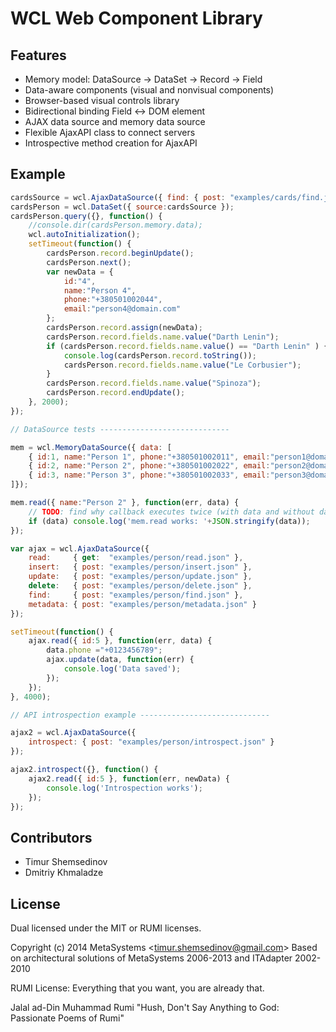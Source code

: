 # WCL Web Component Library

## Features

  - Memory model: DataSource -> DataSet -> Record -> Field
  - Data-aware components (visual and nonvisual components)
  - Browser-based visual controls library
  - Bidirectional binding Field <-> DOM element
  - AJAX data source and memory data source
  - Flexible AjaxAPI class to connect servers
  - Introspective method creation for AjaxAPI

## Example

```javascript
cardsSource = wcl.AjaxDataSource({ find: { post: "examples/cards/find.json" } });
cardsPerson = wcl.DataSet({ source:cardsSource });
cardsPerson.query({}, function() {
	//console.dir(cardsPerson.memory.data);
	wcl.autoInitialization();
	setTimeout(function() {
		cardsPerson.record.beginUpdate();
		cardsPerson.next();
		var newData = {
			id:"4",
			name:"Person 4",
			phone:"+380501002044",
			email:"person4@domain.com"
		};
		cardsPerson.record.assign(newData);
		cardsPerson.record.fields.name.value("Darth Lenin");
		if (cardsPerson.record.fields.name.value() == "Darth Lenin" ) {
			console.log(cardsPerson.record.toString());
			cardsPerson.record.fields.name.value("Le Corbusier");
		}
		cardsPerson.record.fields.name.value("Spinoza");
		cardsPerson.record.endUpdate();
	}, 2000);
});

// DataSource tests -----------------------------

mem = wcl.MemoryDataSource({ data: [
	{ id:1, name:"Person 1", phone:"+380501002011", email:"person1@domain.com" },
	{ id:2, name:"Person 2", phone:"+380501002022", email:"person2@domain.com" },
	{ id:3, name:"Person 3", phone:"+380501002033", email:"person3@domain.com" },
]});

mem.read({ name:"Person 2" }, function(err, data) {
	// TODO: find why callback executes twice (with data and without data)
	if (data) console.log('mem.read works: '+JSON.stringify(data));
});

var ajax = wcl.AjaxDataSource({
	read:     { get:  "examples/person/read.json" },
	insert:   { post: "examples/person/insert.json" },
	update:   { post: "examples/person/update.json" },
	delete:   { post: "examples/person/delete.json" },
	find:     { post: "examples/person/find.json" },
	metadata: { post: "examples/person/metadata.json" }
});

setTimeout(function() {
	ajax.read({ id:5 }, function(err, data) {
		data.phone ="+0123456789";
		ajax.update(data, function(err) {
			console.log('Data saved');
		});
	});
}, 4000);

// API introspection example -----------------------------

ajax2 = wcl.AjaxDataSource({
	introspect: { post: "examples/person/introspect.json" }
});

ajax2.introspect({}, function() {
	ajax2.read({ id:5 }, function(err, newData) {
		console.log('Introspection works');
	});
});
```

## Contributors

  - Timur Shemsedinov
  - Dmitriy Khmaladze

## License

Dual licensed under the MIT or RUMI licenses.

Copyright (c) 2014 MetaSystems &lt;timur.shemsedinov@gmail.com&gt;
Based on architectural solutions of MetaSystems 2006-2013 and ITAdapter 2002-2010

RUMI License: Everything that you want, you are already that.

Jalal ad-Din Muhammad Rumi
"Hush, Don't Say Anything to God: Passionate Poems of Rumi"
